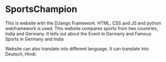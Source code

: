 # SportsChampion
This is website with the DJango Framework.
HTML, CSS and JS and python webframework is used. 
This website compares sports from two countries, India and Germany.
It tells out about the Event in Germany and Famous Sports in Germany and India

Website can also translate into different language. 
It can translate into Deutsch, Hindi.
